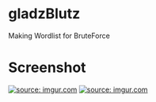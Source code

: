 # gladzBlutz
Making Wordlist for BruteForce

# Screenshot
<a href="http://imgur.com/BhZAt0A"><img src="http://i.imgur.com/BhZAt0A.png" title="source: imgur.com" /></a>
<a href="http://imgur.com/SdnxjT6"><img src="http://i.imgur.com/SdnxjT6.png" title="source: imgur.com" /></a>
